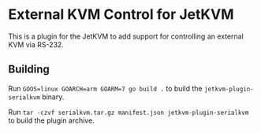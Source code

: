 # External KVM Control for JetKVM
This is a plugin for the JetKVM to add support for controlling an external KVM via RS-232.

## Building
Run `GOOS=linux GOARCH=arm GOARM=7 go build .` to build the `jetkvm-plugin-serialkvm` binary.

Run `tar -czvf serialkvm.tar.gz manifest.json jetkvm-plugin-serialkvm` to build the plugin archive.